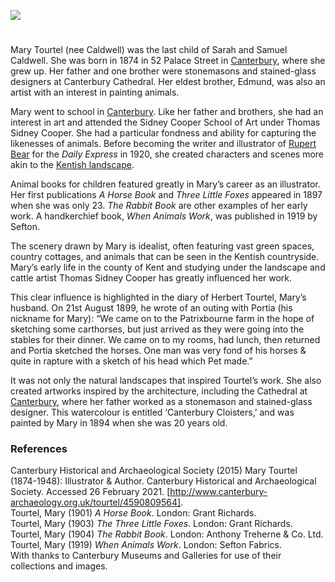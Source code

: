 <a href="https://juncture-digital.org"><img src="https://juncture-digital.org/images/ve-button.png"/></a>

<param author="Grace Conium" banner="/images/banners/19c.jpg" layout="vtl" title="Mary Tourtel (1874-1948)" ve-config=""/>

<param aliases="Canterbury" eid="Q29303" ve-entity=""/>
<param aliases="Patrixbourne" eid="Q7148079" ve-entity=""/>

#

Mary Tourtel (nee Caldwell) was the last child of Sarah and Samuel Caldwell. She was born in 1874 in 52 Palace Street in [Canterbury](/19c/19c-canterbury), where she grew up. Her father and one brother were stonemasons and stained-glass designers at Canterbury Cathedral. Her eldest brother, Edmund, was also an artist with an interest in painting animals.
<param ve-image-v2 manifest="https://iiif.juncture-digital.org/gh:kent-map/images/20c/tourtelcantmus.jpg/manifest.json"> 
<param center="Q29303" ve-map="" zoom="8"/>

Mary went to school in [Canterbury](/19c/19c-canterbury). Like her father and brothers, she had an interest in art and attended the Sidney Cooper School of Art under Thomas Sidney Cooper. She had a particular fondness and ability for capturing the likenesses of animals. Before becoming the writer and illustrator of [Rupert Bear](/20c/20c-rupert-bear) for the _Daily Express_ in 1920, she created characters and scenes more akin to the [Kentish landscape](/landscape/kentish-landscapes). 
<param ve-image-v2 manifest="https://iiif.juncture-digital.org/gh:kent-map/images/20c/sidneycooper.jpg/manifest.json"> 

Animal books for children featured greatly in Mary’s career as an illustrator. Her first publications _A Horse Book_ and _Three Little Foxes_ appeared in 1897 when she was only 23. _The Rabbit Book_ are other examples of her early work. A handkerchief book, _When Animals Work_, was published in 1919 by Sefton. 
<param ve-image-v2 manifest="https://iiif.juncture-digital.org/gh:kent-map/images/20c/tourtel4cantmus.jpg/manifest.json"> 

The scenery drawn by Mary is idealist, often featuring vast green spaces, country cottages, and animals that can be seen in the Kentish countryside. Mary’s early life in the county of Kent and studying under the landscape and cattle artist Thomas Sidney Cooper has greatly influenced her work. 
<param ve-image-v2 manifest="https://iiif.juncture-digital.org/gh:kent-map/images/20c/tourtel3cantmus.jpg/manifest.json"> 

This clear influence is highlighted in the diary of Herbert Tourtel, Mary’s husband. On 21st August 1899, he wrote of an outing with Portia (his nickname for Mary): “We came on to the Patrixbourne farm in the hope of sketching some carthorses, but just arrived as they were going into the stables for their dinner. We came on to my rooms, had lunch, then returned and Portia sketched the horses. One man was very fond of his horses &amp; quite in rapture with a sketch of his head which Pet made.”
<param ve-image-v2 manifest="https://iiif.juncture-digital.org/gh:kent-map/images/20c/tourtel2cantmus.jpg/manifest.json"> 

It was not only the natural landscapes that inspired Tourtel’s work. She also created artworks inspired by the architecture, including the Cathedral at [Canterbury](/19c/19c-canterbury), where her father worked as a stonemason and stained-glass designer. This watercolour is entitled ‘Canterbury Cloisters,’ and was painted by Mary in 1894 when she was 20 years old. 
<param ve-image-v2 manifest="https://iiif.juncture-digital.org/gh:kent-map/images/20c/tourtel5cantmus.jpg/manifest.json"> 
 
### References

Canterbury Historical and Archaeological Society (2015) Mary Tourtel (1874-1948): Illustrator &amp; Author. Canterbury Historical and Archaeological Society. Accessed 26 February 2021. [http://www.canterbury-archaeology.org.uk/tourtel/4590809564].    
Tourtel, Mary (1901) _A Horse Book._ London: Grant Richards.   
Tourtel, Mary (1903) _The Three Little Foxes_. London: Grant Richards.   
Tourtel, Mary (1904) _The Rabbit Book_. London: Anthony Treherne &amp; Co. Ltd.   
Tourtel, Mary (1919) _When Animals Work_. London: Sefton Fabrics.    
With thanks to Canterbury Museums and Galleries for use of their collections and images.   
<param ve-image-v2 manifest="https://iiif.juncture-digital.org/gh:kent-map/images/20c/tourtelgrave.jpg/manifest.json"> 


